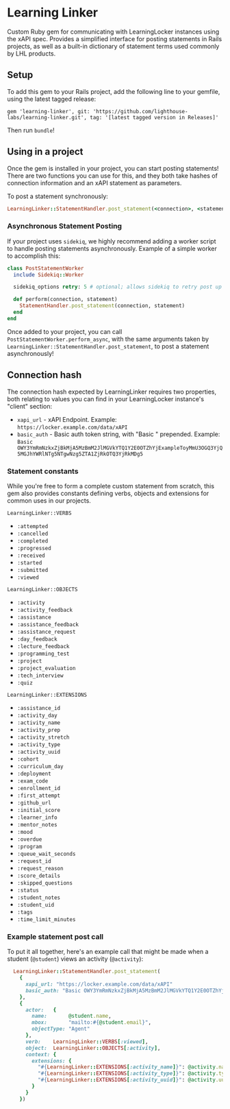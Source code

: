 # Learning Linker

Custom Ruby gem for communicating with LearningLocker instances using the xAPI spec. Provides a simplified interface for posting statements in Rails projects, as well as a built-in dictionary of statement terms used commonly by LHL products.

## Setup

To add this gem to your Rails project, add the following line to your gemfile, using the latest tagged release:

`gem 'learning-linker', git: 'https://github.com/lighthouse-labs/learning-linker.git', tag: '[latest tagged version in Releases]'`

Then run `bundle`!

## Using in a project

Once the gem is installed in your project, you can start posting statements! There are two functions you can use for this, and they both take hashes of connection information and an xAPI statement as parameters.

To post a statement synchronously:

```ruby
LearningLinker::StatementHandler.post_statement(<connection>, <statement>)
```

### Asynchronous Statement Posting

If your project uses `sidekiq`, we highly recommend adding a worker script to handle posting statements asynchronously. Example of a simple worker to accomplish this:

```ruby
class PostStatementWorker
  include Sidekiq::Worker

  sidekiq_options retry: 5 # optional; allows sidekiq to retry post up to 5 times, in case of failure

  def perform(connection, statement)
    StatementHandler.post_statement(connection, statement)
  end
end
```

Once added to your project, you can call `PostStatementWorker.perform_async`, with the same arguments taken by `LearningLinker::StatementHandler.post_statement`, to post a statement asynchronously!

## Connection hash

The connection hash expected by LearningLinker requires two properties, both relating to values you can find in your LearningLocker instance's "client" section:

- `xapi_url` - xAPI Endpoint. Example: `https://locker.example.com/data/xAPI`
- `basic_auth` - Basic auth token string, with "Basic " prepended. Example: `Basic OWY3YmRmNzkxZjBkMjA5MzBmM2JlMGVkYTQ1Y2E0OTZhYjExampleToyMmU3OGQ3YjQ5MGJhYWRlNTg5NTgwNzg5ZTA1ZjRkOTQ3YjRkMDg5`

### Statement constants

While you're free to form a complete custom statement from scratch, this gem also provides constants defining verbs, objects and extensions for common uses in our projects.

`LearningLinker::VERBS`

- `:attempted`
- `:cancelled`
- `:completed`
- `:progressed`
- `:received`
- `:started`
- `:submitted`
- `:viewed`

`LearningLinker::OBJECTS`

- `:activity`
- `:activity_feedback`
- `:assistance`
- `:assistance_feedback`
- `:assistance_request`
- `:day_feedback`
- `:lecture_feedback`
- `:programming_test`
- `:project`
- `:project_evaluation`
- `:tech_interview`
- `:quiz`

`LearningLinker::EXTENSIONS`

- `:assistance_id`
- `:activity_day`
- `:activity_name`
- `:activity_prep`
- `:activity_stretch`
- `:activity_type`
- `:activity_uuid`
- `:cohort`
- `:curriculum_day`
- `:deployment`
- `:exam_code`
- `:enrollment_id`
- `:first_attempt`
- `:github_url`
- `:initial_score`
- `:learner_info`
- `:mentor_notes`
- `:mood`
- `:overdue`
- `:program`
- `:queue_wait_seconds`
- `:request_id`
- `:request_reason`
- `:score_details`
- `:skipped_questions`
- `:status`
- `:student_notes`
- `:student_uid`
- `:tags`
- `:time_limit_minutes`

### Example statement post call

To put it all together, here's an example call that might be made when a student (`@student`) views an activity (`@activity`):

```ruby
  LearningLinker::StatementHandler.post_statement(
    {
      xapi_url: "https://locker.example.com/data/xAPI"
      basic_auth: "Basic OWY3YmRmNzkxZjBkMjA5MzBmM2JlMGVkYTQ1Y2E0OTZhYjExampleToyMmU3OGQ3YjQ5MGJhYWRlNTg5NTgwNzg5ZTA1ZjRkOTQ3YjRkMDg5"
    },
    {
      actor:   {
        name:       @student.name,
        mbox:       "mailto:#{@student.email}",
        objectType: "Agent"
      },
      verb:    LearningLinker::VERBS[:viewed],
      object:  LearningLinker::OBJECTS[:activity],
      context: {
        extensions: {
          "#{LearningLinker::EXTENSIONS[:activity_name]}": @activity.name,
          "#{LearningLinker::EXTENSIONS[:activity_type]}": @activity.type,
          "#{LearningLinker::EXTENSIONS[:activity_uuid]}": @activity.uuid
        }
      }
    })
```
